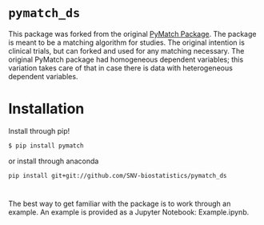 
`pymatch_ds`
=====

This package was forked from the original [PyMatch Package](https://github.com/benmiroglio/pymatch). The package is meant to be a matching algorithm for studies. The original intention is clinical trials, but can forked and used for any matching necessary. The original PyMatch package had homogeneous dependent variables; this variation takes care of that in case there is data with heterogeneous dependent variables.


# Installation

Install through pip!

```bash
$ pip install pymatch
```
or install through anaconda

```bash
pip install git+git://github.com/SNV-biostatistics/pymatch_ds
```
# 

The best way to get familiar with the package is to work through an example. An example is provided as a Jupyter Notebook: Example.ipynb.
